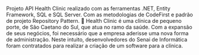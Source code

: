 Projeto API Health Clinic realizado com as ferramentas .NET, Entity Framework, SQL e SQL Server. Com as metodologias de CodeFirst e padrão de projeto Repository Pattern.
🏥
Health Clinic é uma clínica de pequeno porte, de São Caetano do Sul, que atua no ramo da saúde. Com a expansão de seus negócios, foi necessário que a empresa aderisse uma nova forma de administração.
Neste intuito, desenvolvedores do Senai de Informática foram contratados para realizar a criação de um software para a clínica.

